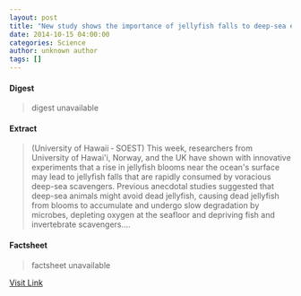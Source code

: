 ```yaml
---
layout: post
title: "New study shows the importance of jellyfish falls to deep-sea ecosystem"
date: 2014-10-15 04:00:00
categories: Science
author: unknown author
tags: []
---
```



#### Digest
>digest unavailable

#### Extract
>(University of Hawaii &#8209; SOEST) This week, researchers from University of Hawai'i, Norway, and the UK have shown with innovative experiments that a rise in jellyfish blooms near the ocean's surface may lead to jellyfish falls that are rapidly consumed by voracious deep-sea scavengers. Previous anecdotal studies suggested that deep-sea animals might avoid dead jellyfish, causing dead jellyfish from blooms to accumulate and undergo slow degradation by microbes, depleting oxygen at the seafloor and depriving fish and invertebrate scavengers....

#### Factsheet
>factsheet unavailable

[Visit Link](http://www.eurekalert.org/pub_releases/2014-10/uoh-nss101514.php)


